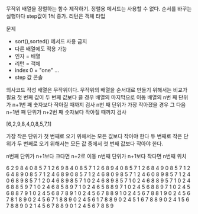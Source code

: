 무작위 배열을 정렬하는 함수 제작하기.
정렬용 메서드는 사용할 수 없다.
순서를 바꾸는 실행마다 step값이 1씩 증가.
리턴은 객체 타입

문제
- sort(),sorted() 메서드 사용 금지
- 다른 배열에도 적용 가능
- 인자 = 배열
- 리턴 = 객체
- index 0 = "one" ...
- step 값 콘솔

의사코드 작성
배열은 무작위이다.
무작위의 배열을 순서대로 만들기 위해서는 비교가 필요
첫 번째 값이 두 번째 값보다 클 경우 배열의 마지막으로 이동
배열의 n번 째 단위가 n+1번 째 숫자보다 작아질 때까지 검사
n번 째 단위가 가장 작아졌을 경우
그 다음 n+1번 째 단위가 n+2번 째 숫자보다 작아질 때까지 검사

[6,2,9,8,4,0,8,5,7,1]

가장 작은 단위가 첫 번째로 오기 위해서는
모든 값보다 작아야 한다
두 번째로 작은 단위가 두 번째로 오기 위해서는
모든 값 중에서 첫 번째 값보다 작아야 한다.

n번째 단위가 n+1보다 크다면 n+2로 이동
n번째 단위가 n+1보다 작다면 n번째 위치




















6 2 9 8 4 0 8 5 7 1
2 6 9 8 4 0 8 5 7 1
2 6 8 9 4 0 8 5 7 1
2 6 8 4 9 0 8 5 7 1
2 6 4 8 9 0 8 5 7 1
2 4 6 8 9 0 8 5 7 1
2 4 6 8 0 9 8 5 7 1
2 4 6 0 8 9 8 5 7 1
2 4 0 6 8 9 8 5 7 1
2 0 4 6 8 9 8 5 7 1
0 2 4 6 8 9 8 5 7 1
0 2 4 6 8 8 9 5 7 1
0 2 4 6 8 8 5 9 7 1
0 2 4 6 8 5 8 9 7 1
0 2 4 6 5 8 8 9 7 1
0 2 4 5 6 8 8 9 7 1
0 2 4 5 6 8 8 7 9 1
0 2 4 5 6 8 7 8 9 1
0 2 4 5 6 7 8 8 9 1
0 2 4 5 6 7 8 8 1 9 
0 2 4 5 6 7 8 1 8 9 
0 2 4 5 6 7 1 8 8 9
0 2 4 5 6 1 7 8 8 9
0 2 4 5 1 6 7 8 8 9
0 2 4 1 5 6 7 8 8 9
0 2 1 4 5 6 7 8 8 9
0 1 2 4 5 6 7 8 8 9